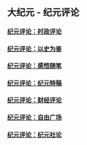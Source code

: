 ## 大纪元 - 纪元评论

#### [纪元评论：时政评论](indexes/nsc1025/README.md?04050330)
#### [纪元评论：以史为鉴](indexes/nsc1028/README.md?04050330)
#### [纪元评论：感悟随笔](indexes/nsc1035/README.md?04050330)
#### [纪元评论：纪元特稿](indexes/nsc424/README.md?04050330)
#### [纪元评论：财经评论](indexes/nsc1026/README.md?04050330)
#### [纪元评论：自由广场](indexes/nsc993/README.md?04050330)
#### [纪元评论：纪元社论](indexes/nsc422/README.md?04050330)
